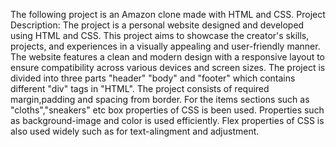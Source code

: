 The following project is an Amazon clone made with HTML and CSS.
Project Description:
The project is a personal website designed and developed using HTML and CSS. This project aims to showcase the creator's skills, projects, and experiences in a visually appealing and user-friendly manner. The website features a clean and modern design with a responsive layout to ensure compatibility across various devices and screen sizes.
The project is divided into three parts "header" "body" and "footer" which contains different "div" tags in "HTML".
The project consists of required margin,padding and spacing from border.
For the items sections such as "cloths","sneakers" etc box properties of CSS is been used.
Properties such as background-image and color is used efficiently.
Flex properties of CSS is also used widely such as for text-alingment and adjustment.
